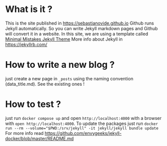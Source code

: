 # What is it ?

This is the site published in https://sebastianovide.github.io
Github runs Jekyll automatically. So you can write Jekyll markdown pages and Github will convert it in a website. In this site, we are using a template called [Minimal Mistakes Jekyll Theme](https://mmistakes.github.io/minimal-mistakes/)
More info about Jekyll in https://jekyllrb.com/

# How to write a new blog ?

just create a new page in `_posts` using the naming convention (data_title.md). See the existing ones !

# How to test ?

just run `docker compose up` and open `http://localhost:4000` with a browser with `open http://localhost:4000`.
To update the packages just run `docker run --rm --volume="$PWD:/srv/jekyll" -it jekyll/jekyll bundle update`
For more info read https://github.com/envygeeks/jekyll-docker/blob/master/README.md
